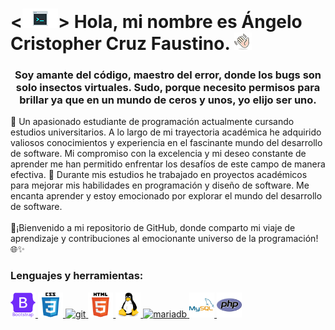 # <![imagen de bash](bash.png)> Hola, mi nombre es Ángelo Cristopher Cruz Faustino. ![Imagen saludando](saludar.png)

<h3 align="center">Soy amante del código, maestro del error, donde los bugs son solo insectos virtuales. Sudo, porque necesito permisos para brillar ya que en un mundo de ceros y unos, yo elijo ser uno. </h3>

<p>📝 Un apasionado estudiante de programación actualmente cursando estudios universitarios. A lo largo de mi trayectoria académica he adquirido valiosos conocimientos y experiencia en el fascinante mundo del desarrollo de software. Mi compromiso con la excelencia y mi deseo constante de aprender me han permitido enfrentar los desafíos de este campo de manera efectiva.  📄 Durante mis estudios he trabajado en proyectos académicos para mejorar mis habilidades en programación y diseño de software. Me encanta aprender y estoy emocionado por explorar el mundo del desarrollo de software. <br><br>
👋¡Bienvenido a mi repositorio de GitHub, donde comparto mi viaje de aprendizaje y contribuciones al emocionante universo de la programación! 🌐✨</p>

<h3 align="left">Lenguajes y herramientas:</h3>
<p align="left"> <a href="https://getbootstrap.com" target="_blank" rel="noreferrer"> <img src="https://raw.githubusercontent.com/devicons/devicon/master/icons/bootstrap/bootstrap-plain-wordmark.svg" alt="bootstrap" width="40" height="40"/> </a> <a href="https://www.w3schools.com/css/" target="_blank" rel="noreferrer"> <img src="https://raw.githubusercontent.com/devicons/devicon/master/icons/css3/css3-original-wordmark.svg" alt="css3" width="40" height="40"/> </a> <a href="https://git-scm.com/" target="_blank" rel="noreferrer"> <img src="https://www.vectorlogo.zone/logos/git-scm/git-scm-icon.svg" alt="git" width="40" height="40"/> </a> <a href="https://www.w3.org/html/" target="_blank" rel="noreferrer"> <img src="https://raw.githubusercontent.com/devicons/devicon/master/icons/html5/html5-original-wordmark.svg" alt="html5" width="40" height="40"/> </a> <a href="https://www.linux.org/" target="_blank" rel="noreferrer"> <img src="https://raw.githubusercontent.com/devicons/devicon/master/icons/linux/linux-original.svg" alt="linux" width="40" height="40"/> </a> <a href="https://mariadb.org/" target="_blank" rel="noreferrer"> <img src="https://www.vectorlogo.zone/logos/mariadb/mariadb-icon.svg" alt="mariadb" width="40" height="40"/> </a> <a href="https://www.mysql.com/" target="_blank" rel="noreferrer"> <img src="https://raw.githubusercontent.com/devicons/devicon/master/icons/mysql/mysql-original-wordmark.svg" alt="mysql" width="40" height="40"/> </a> <a href="https://www.php.net" target="_blank" rel="noreferrer"> <img src="https://raw.githubusercontent.com/devicons/devicon/master/icons/php/php-original.svg" alt="php" width="40" height="40"/> </a> </p>